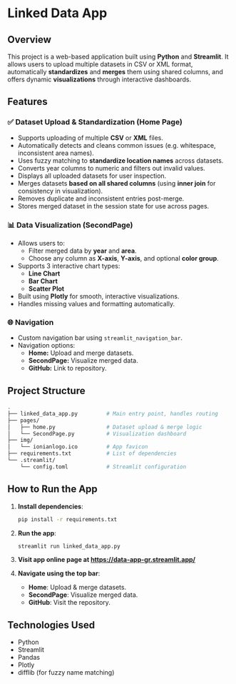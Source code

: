 
# Linked Data App

## Overview

This project is a web-based application built using **Python** and **Streamlit**. It allows users to upload multiple datasets in CSV or XML format, automatically **standardizes** and **merges** them using shared columns, and offers dynamic **visualizations** through interactive dashboards. 

## Features

### ✅ Dataset Upload & Standardization (Home Page)

- Supports uploading of multiple **CSV** or **XML** files.
- Automatically detects and cleans common issues (e.g. whitespace, inconsistent area names).
- Uses fuzzy matching to **standardize location names** across datasets.
- Converts year columns to numeric and filters out invalid values.
- Displays all uploaded datasets for user inspection.
- Merges datasets **based on all shared columns** (using **inner join** for consistency in visualization).
- Removes duplicate and inconsistent entries post-merge.
- Stores merged dataset in the session state for use across pages.

### 📊 Data Visualization (SecondPage)

- Allows users to:
  - Filter merged data by **year** and **area**.
  - Choose any column as **X-axis**, **Y-axis**, and optional **color group**.
- Supports 3 interactive chart types:
  - **Line Chart**
  - **Bar Chart**
  - **Scatter Plot**
- Built using **Plotly** for smooth, interactive visualizations.
- Handles missing values and formatting automatically.

### 🌐 Navigation

- Custom navigation bar using `streamlit_navigation_bar`.
- Navigation options:
  - **Home:** Upload and merge datasets.
  - **SecondPage:** Visualize merged data.
  - **GitHub:** Link to repository.

## Project Structure

```bash
.
├── linked_data_app.py         # Main entry point, handles routing
├── pages/
│   ├── home.py                # Dataset upload & merge logic
│   └── SecondPage.py          # Visualization dashboard
├── img/
│   └── ionianlogo.ico         # App favicon
├── requirements.txt           # List of dependencies
└── .streamlit/
    └── config.toml            # Streamlit configuration
```

## How to Run the App

1. **Install dependencies**:
   ```bash
   pip install -r requirements.txt
   ```

2. **Run the app**:
   ```bash
   streamlit run linked_data_app.py
   ```
3. **Visit app online page at https://data-app-gr.streamlit.app/**

4. **Navigate using the top bar**:
   - **Home**: Upload & merge datasets.
   - **SecondPage**: Visualize merged data.
   - **GitHub**: Visit the repository.

## Technologies Used

- Python
- Streamlit
- Pandas
- Plotly
- difflib (for fuzzy name matching)

